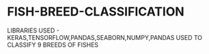 # FISH-BREED-CLASSIFICATION
LIBRARIES USED - KERAS,TENSORFLOW,PANDAS,SEABORN,NUMPY,PANDAS
USED TO CLASSIFY 9 BREEDS OF FISHES
